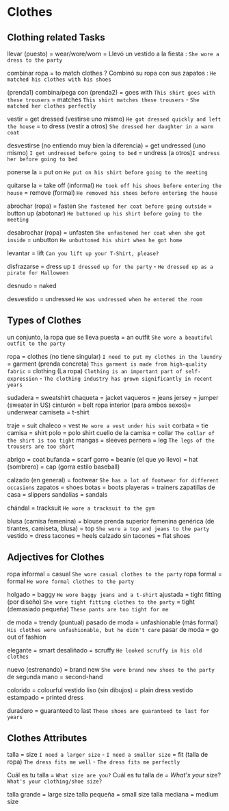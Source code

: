 # Clothes

## Clothing related Tasks

llevar (puesto) = wear/wore/worn
    = Llevó un vestido a la fiesta : `She wore a dress to the party`

combinar ropa
    = to match clothes
    ? Combinó su ropa con sus zapatos : `He matched his clothes with his shoes`

(prenda1) combina/pega con (prenda2)
    = goes with `This shirt goes with these trousers`
    = matches `This shirt matches these trousers` - `She matched her clothes perfectly`

vestir
    = get dressed (vestirse uno mismo) `He got dressed quickly and left the house`
    = to dress (vestir a otros) `She dressed her daughter in a warm coat`

desvestirse (no entiendo muy bien la diferencia)
    = get undressed (uno mismo) `I get undressed before going to bed`
    = undress (a otros)`I undress her before going to bed`


ponerse la <prenda> = put on `He put on his shirt before going to the meeting`

quitarse la <prenda>
    = take off (informal) `He took off his shoes before entering the house`
    = remove (formal) `He removed his shoes before entering the house`

abrochar (ropa)
    = fasten `She fastened her coat before going outside`
    = button up (abotonar) `He buttoned up his shirt before going to the meeting`

desabrochar (ropa)
    = unfasten `She unfastened her coat when she got inside`
    = unbutton `He unbuttoned his shirt when he got home`

levantar = lift `Can you lift up your T-Shirt, please?`

disfrazarse = dress up `I dressed up for the party` - `He dressed up as a pirate for Halloween`

desnudo = naked

desvestido = undressed `He was undressed when he entered the room`

## Types of Clothes

un conjunto, la ropa que se lleva puesta  = an outfit `She wore a beautiful outfit to the party`

ropa
    = clothes (no tiene singular) `I need to put my clothes in the laundry`
    = garment (prenda concreta) `This garment is made from high-quality fabric`
    = clothing (La ropa) `Clothing is an important part of self-expression` - `The clothing industry has grown significantly in recent years`


sudadera = sweatshirt
chaqueta = jacket
vaqueros = jeans
jersey = jumper (sweater in US)
cinturón = belt
ropa interior (para ambos sexos)= underwear
camiseta = t-shirt

traje = suit
chaleco = vest `He wore a vest under his suit`
corbata = tie
camisa = shirt
polo = polo shirt
cuello de la camisa = collar `The collar of the shirt is too tight`
mangas = sleeves
pernera = leg `The legs of the trousers are too short`

abrigo = coat
bufanda = scarf
gorro
    = beanie (el que yo llevo)
    = hat (sombrero)
    = cap (gorra estilo baseball)

calzado (en general) = footwear `She has a lot of footwear for different occasions`
zapatos = shoes
botas = boots
playeras = trainers
zapatillas de casa = slippers
sandalias = sandals

chándal = tracksuit `He wore a tracksuit to the gym`

blusa (camisa femenina) = blouse
prenda superior femenina genérica (de tirantes, camiseta, blusa) = top `She wore a top and jeans to the party`
vestido = dress
tacones = heels
calzado sin tacones = flat shoes


## Adjectives for Clothes

ropa informal = casual `She wore casual clothes to the party`
ropa formal = formal `He wore formal clothes to the party`


holgado = baggy `He wore baggy jeans and a t-shirt`
ajustada
    = tight fitting (por diseño) `She wore tight fitting clothes to the party`
    = tight (demasiado pequeña) `These pants are too tight for me`

de moda = trendy (puntual)
pasado de moda = unfashionable (más formal) `His clothes were unfashionable, but he didn't care`
pasar de moda = go out of fashion

elegante = smart
desaliñado = scruffy `He looked scruffy in his old clothes`

nuevo (estrenando) = brand new `She wore brand new shoes to the party`
de segunda mano = second-hand

colorido = colourful
vestido liso (sin dibujos) = plain dress
vestido estampado = printed dress

duradero = guaranteed to last `These shoes are guaranteed to last for years`


## Clothes Attributes

talla
    = size `I need a larger size` - `I need a smaller size`
    = fit (talla de ropa) `The dress fits me well` - `The dress fits me perfectly`

Cuál es tu talla = `What size are you?`
Cuál es tu talla de _= What's your_ size? `What's your clothing/shoe size?`

talla grande = large size
talla pequeña = small size
talla mediana = medium size
